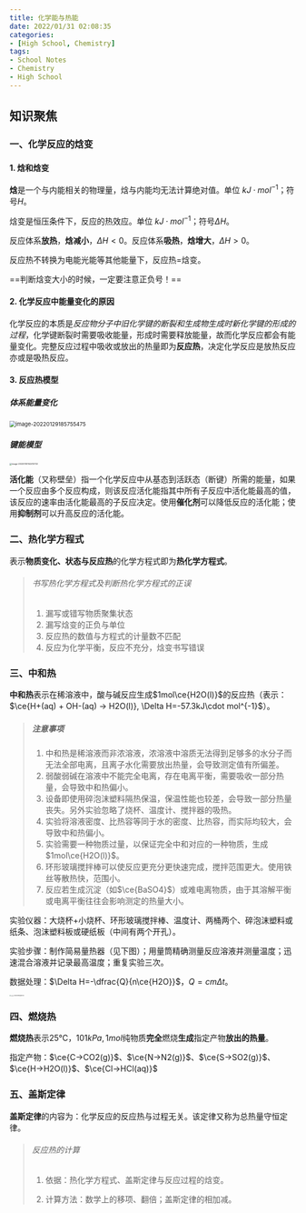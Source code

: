 ```yaml
---
title: 化学能与热能
date: 2022/01/31 02:08:35
categories:
- [High School, Chemistry]
tags:
- School Notes
- Chemistry
- High School
---
```


## 知识聚焦

### 一、化学反应的焓变

#### 1. 焓和焓变

**焓**是一个与内能相关的物理量，焓与内能均无法计算绝对值。单位 $kJ\cdot mol^{-1}$；符号$H$。

焓变是恒压条件下，反应的热效应。单位 $kJ\cdot mol^{-1}$；符号$\Delta H$。

反应体系**放热**，**焓减小**，$\Delta H<0$。反应体系**吸热**，**焓增大**，$\Delta H>0$。

反应热不转换为电能光能等其他能量下，反应热=焓变。

==判断焓变大小的时候，一定要注意正负号！==

#### 2. 化学反应中能量变化的原因

化学反应的本质是*反应物分子中旧化学键的断裂和生成物生成时新化学键的形成的过程*，化学键断裂时需要吸收能量，形成时需要释放能量，故而化学反应都会有能量变化。完整反应过程中吸收或放出的热量即为**反应热**，决定化学反应是放热反应亦或是吸热反应。

#### 3. 反应热模型

##### 体系能量变化

<img src="https://raw.githubusercontent.com/PassionPenguin/picgo-database/main/image-20220129185755475.png" alt="image-20220129185755475" style="zoom:67%;" />

##### 键能模型

<img src="https://raw.githubusercontent.com/PassionPenguin/picgo-database/main/image-20220130142412722.png" alt="image-20220130142412722" style="zoom:25%;" />

**活化能**（又称壁垒）指一个化学反应中从基态到活跃态（断键）所需的能量，如果一个反应由多个反应构成，则该反应活化能指其中所有子反应中活化能最高的值，该反应的速率由活化能最高的子反应决定。使用**催化剂**可以降低反应的活化能；使用**抑制剂**可以升高反应的活化能。

### 二、热化学方程式

表示**物质变化、状态与反应热**的化学方程式即为**热化学方程式**。

> ###### 书写热化学方程式及判断热化学方程式的正误
>
> 1. 漏写或错写物质聚集状态
> 2. 漏写焓变的正负与单位
> 3. 反应热的数值与方程式的计量数不匹配
> 4. 反应为化学平衡，反应不充分，焓变书写错误

### 三、中和热

**中和热**表示在稀溶液中，酸与碱反应生成$1mol\ce{H2O(l)}$的反应热（表示：$\ce{H+(aq) + OH-(aq) -> H2O(l)}, \Delta H=-57.3kJ\cdot mol^{-1}$）。

> ##### 注意事项
>
> 1. 中和热是稀溶液而非浓溶液，浓溶液中溶质无法得到足够多的水分子而无法全部电离，且离子水化需要放出热量，会导致测定值有所偏差。
> 2. 弱酸弱碱在溶液中不能完全电离，存在电离平衡，需要吸收一部分热量，会导致中和热偏小。
> 3. 设备即使用碎泡沫塑料隔热保温，保温性能也较差，会导致一部分热量丧失。另外实验忽略了烧杯、温度计、搅拌器的吸热。
> 4. 实验将溶液密度、比热容等同于水的密度、比热容，而实际均较大，会导致中和热偏小。
> 5. 实验需要一种物质过量，以保证完全中和对应的一种物质，生成$1mol\ce{H2O(l)}$。
> 6. 环形玻璃搅拌棒可以使反应更充分更快速完成，搅拌范围更大。使用铁丝等散热快，范围小。
> 7. 反应若生成沉淀（如$\ce{BaSO4}$）或难电离物质，由于其溶解平衡或电离平衡往往会影响测定的热量大小。

实验仪器：大烧杯+小烧杯、环形玻璃搅拌棒、温度计、两桶两个、碎泡沫塑料或纸条、泡沫塑料板或硬纸板（中间有两个开孔）。

实验步骤：制作简易量热器（见下图）；用量筒精确测量反应溶液并测量温度；迅速混合溶液并记录最高温度；重复实验三次。

数据处理：$\Delta H=-\dfrac{Q}{n\ce{H2O}}$，$Q=cm\Delta t$。

<img src="https://raw.githubusercontent.com/PassionPenguin/picgo-database/main/image-20220129185834400.png" alt="image-20220129185834400" style="zoom:12.5%;" />

### 四、燃烧热

**燃烧热**表示$25 ℃， 101kPa, 1mol$纯物质**完全**燃烧**生成**指定产物**放出的热量**。

指定产物：$\ce{C->CO2(g)}$、$\ce{N->N2(g)}$、$\ce{S->SO2(g)}$、$\ce{H->H2O(l)}$、$\ce{Cl->HCl(aq)}$

### 五、盖斯定律

**盖斯定律**的内容为：化学反应的反应热与过程无关。该定律又称为总热量守恒定律。

> ###### 反应热的计算
>
> 1. 依据：热化学方程式、盖斯定律与反应过程的焓变。
>
> 2. 计算方法：数学上的移项、翻倍；盖斯定律的相加减。
